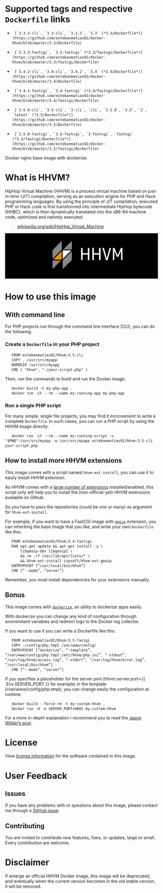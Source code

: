 # Supported tags and respective `Dockerfile` links

-      [`3.3.3-cli`, `3.3-cli`, `3.3.3`, `3.3` (*3.3/Dockerfile*)](https://github.com/estebanmatias92/docker-hhvm/blob/master/3.3/Dockerfile)
-      [`3.3.3-fastcgi`, `3.3-fastcgi` (*3.3/fastcgi/Dockerfile*)](https://github.com/estebanmatias92/docker-hhvm/blob/master/3.3/fastcgi/Dockerfile)
-      [`3.4.2-cli`, `3.4-cli`, `3.4.2`, `3.4` (*3.4/Dockerfile*)](https://github.com/estebanmatias92/docker-hhvm/blob/master/3.4/Dockerfile)
-      [`3.4.2-fastcgi`, `3.4-fastcgi` (*3.4/fastcgi/Dockerfile*)](https://github.com/estebanmatias92/docker-hhvm/blob/master/3.4/fastcgi/Dockerfile)
-      [`3.5.0-cli`, `3.5-cli`, `3-cli`, `cli`, `3.5.0`, `3.5`, `3`, `latest` (*3.5/Dockerfile*)](https://github.com/estebanmatias92/docker-hhvm/blob/master/3.5/Dockerfile)
-      [`3.5.0-fastcgi`, `3.5-fastcgi`, `3-fastcgi`, `fastcgi` (*3.5/fastcgi/Dockerfile*)](https://github.com/estebanmatias92/docker-hhvm/blob/master/3.5/fastcgi/Dockerfile)

Docker nginx base image with dockerize.

# What is HHVM?

HipHop Virtual Machine (HHVM) is a process virtual machine based on just-in-time (JIT) compilation, serving as an execution engine for PHP and Hack programming languages. By using the principle of JIT compilation, executed PHP or Hack code is first transformed into intermediate HipHop bytecode (HHBC), which is then dynamically translated into the x86-64 machine code, optimized and natively executed.

> [wikipedia.org/wiki/HipHop_Virtual_Machine](https://en.wikipedia.org/wiki/HipHop_Virtual_Machine)

![logo](https://raw.githubusercontent.com/estebanmatias92/docker-hhvm/master/logo.png)

# How to use this image

## With command line

For PHP projects run through the command line interface (CLI), you can do the following.

### Create a `Dockerfile` in your PHP project

       FROM estebanmatias92/hhvm:3.5-cli
       COPY . /usr/src/myapp
       WORKDIR /usr/src/myapp
       CMD [ "hhvm", "./your-script.php" ]

Then, run the commands to build and run the Docker image:

       docker build -t my-php-app .
       docker run -it --rm --name my-running-app my-php-app

### Run a single PHP script

For many simple, single file projects, you may find it inconvenient to write a complete `Dockerfile`. In such cases, you can run a PHP script by using the HHVM image directly:

       docker run -it --rm --name my-running-script -v "$PWD":/usr/src/myapp -w /usr/src/myapp estebanmatias92/hhvm:3.5-cli your-script.php

## How to install more HHVM extensions

This image comes with a script named `hhvm-ext-install`, you can use it to easily install HHVM extension.

As HHVM comes with a [large number of extensions](https://github.com/facebook/hhvm/wiki/Extensions) installed/enabled, this script only will help you to install the (non-official-yet) HHVM extensions available on Github.

So you have to pass the repositories (could be one or many) as argument for `hhvm-ext-install`.

For example, if you want to have a FastCGI image with [`geoip`](https://github.com/vipsoft/hhvm-ext-geoip) extension, you can inheriting the base image that you like, and write your own `Dockerfile` like this:

       FROM estebanmatias92/hhvm:3.4-fastcgi
       RUN apt-get update && apt-get install -y \
           libgeoip-dev libgeoip1 \
           && rm -rf /var/lib/apt/lists/* \
           && hhvm-ext-install vipsoft/hhvm-ext-geoip
       ENTRYPOINT [“/usr/local/bin/hhvm”]
       CMD [“--mode”, “server”]

Remember, you must install dependencies for your extensions manually.

## Bonus

This image comes with [`dockerize`](https://github.com/jwilder/dockerize), an utility to dockerize apps easily.

With dockerize you can change any kind of configuration through environment variables and redirect logs to the Docker log collector.

If you want to use it you can write a Dockerfile like this:

       FROM estebanmatias92/hhvm:3.5-fastgi
       COPY ./config/php.tmpl /var/www/config/
       ENTRYPOINT [“dockerize”, “-template”, “/var/www/config/php.tmpl:/etc/hhvm/php.ini”, “-stdout”, “/var/log/hhvm/access.log”, “-stderr”, “/var/log/hhvm/error.log”, “/usr/local/bin/hhvm”]
       CMD [“--mode”, “server”]

If you specifies a placeholder for the server port (hhvm.server.port={{ .Env.SERVER_PORT }} for example) in the template (/var/www/config/php.tmpl), you can change easily the configuration at runtime:

       docker build --force-rm -t my-custom-hhvm .
       docker run -d -e SERVER_PORT=9001 my-custom-hhvm

For a more in-depth explanation i recommend you to read the [Jason Wilder’s post](http://jasonwilder.com/blog/2014/10/13/a-simple-way-to-dockerize-applications/).

# License

View [license information](https://github.com/facebook/hhvm#license) for the software contained in this image.

# User Feedback

## Issues

If you have any problems with or questions about this image, please contact me through a [GitHub issue](https://github.com/estebanmatias92/docker-hhvm/issues).

## Contributing

You are invited to contribute new features, fixes, or updates, large or small. Every contribution are welcome.

# Disclaimer

If emerge an official HHVM Docker image, this image will be deprecated, and eventually when the current version becomes in the old stable version, it will be removed.
